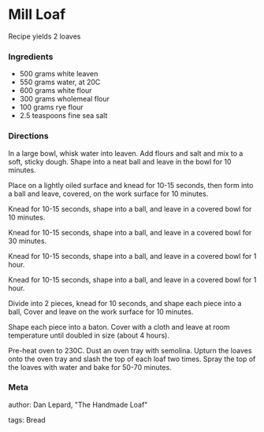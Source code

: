 # Mill Loaf

Recipe yields 2 loaves 

### Ingredients
 * 500 grams white leaven
 * 550 grams water, at 20C
 * 600 grams white flour
 * 300 grams wholemeal flour
 * 100 grams rye flour
 * 2.5 teaspoons fine sea salt

### Directions

In a large bowl, whisk water into leaven.  Add flours and salt and mix to a soft, sticky dough.  Shape into a neat ball and leave in the bowl for 10 minutes.  

Place on a lightly oiled surface and knead for 10-15 seconds, then form into a ball and leave, covered, on the work surface for 10 minutes.

Knead for 10-15 seconds, shape into a ball, and leave in a covered bowl for 10 minutes.

Knead for 10-15 seconds, shape into a ball, and leave in a covered bowl for 30 minutes.

Knead for 10-15 seconds, shape into a ball, and leave in a covered bowl for 1 hour.

Knead for 10-15 seconds, shape into a ball, and leave in a covered bowl for 1 hour.

Divide into 2 pieces, knead for 10 seconds, and shape each piece into a ball,  Cover and leave on the work surface for 10 minutes.

Shape each piece into a baton.  Cover with a cloth and leave at room temperature until doubled in size (about 4 hours).

Pre-heat oven to 230C.  Dust an oven tray with semolina.  Upturn the loaves onto the oven tray and slash the top of each loaf two times.  Spray the top of the loaves with water and bake for 50-70 minutes.

### Meta
author: Dan Lepard, "The Handmade Loaf"

tags: Bread

